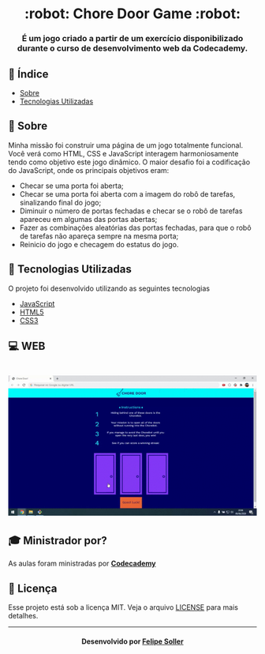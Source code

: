 <h1 align="center">
:robot: Chore Door Game :robot: <br>
</h1>
<h3 align="center"> É um jogo criado a partir de um exercício disponibilizado durante o curso de desenvolvimento web da Codecademy. </h3>

## :bookmark_tabs: Índice

- [Sobre](#sobre)
- [Tecnologias Utilizadas](#tecnologias-utilizadas)

<a id="sobre"></a>

## :bookmark: Sobre

Minha missão foi construir uma página de um jogo totalmente funcional. Você verá como HTML, CSS e JavaScript interagem harmoniosamente tendo como objetivo este jogo dinâmico.
O maior desafio foi a codificação do JavaScript, onde os principais objetivos eram:
- Checar se uma porta foi aberta;
- Checar se uma porta foi aberta com a imagem do robô de tarefas, sinalizando final do jogo;
- Diminuir o número de portas fechadas e checar se o robô de tarefas apareceu em algumas das portas abertas;
- Fazer as combinações aleatórias das portas fechadas, para que o robô de tarefas não apareça sempre na mesma porta;
- Reinicio do jogo e checagem do estatus do jogo.


<a id="tecnologias-utilizadas"></a>

## :rocket: Tecnologias Utilizadas

O projeto foi desenvolvido utilizando as seguintes tecnologias

- [JavaScript](https://developer.mozilla.org/pt-BR/docs/Aprender/JavaScript)
- [HTML5](https://developer.mozilla.org/pt-BR/docs/Web/HTML)
- [CSS3](https://developer.mozilla.org/pt-BR/docs/Web/CSS)

## :computer: WEB

<h1 align="center">
    <img alt="Web" src="https://github.com/FelipeSoller/ChoreDoor/blob/master/ChoreDoor.gif" width="900px">
</h1>


## :mortar_board: Ministrador por?

As aulas foram ministradas por **[Codecademy](https://www.codecademy.com/)** 

## :memo: Licença

Esse projeto está sob a licença MIT. Veja o arquivo [LICENSE](LICENSE.md) para mais detalhes.

---

<h4 align="center">
    Desenvolvido por <a href="https://www.linkedin.com/in/felipesoller/" target="_blank">Felipe Soller</a>
</h4>
